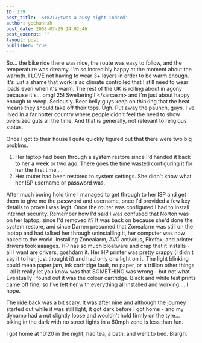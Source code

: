 ```yaml
---
ID: 139
post_title: '&#8217;twas a busy night indeed'
author: yochannah
post_date: 2008-07-29 14:02:46
post_excerpt: ""
layout: post
published: true
---
```

So... the bike ride there was nice, the route was easy to follow, and the temperature was dreamy. I'm so incredibly happy at the moment about the warmth. I LOVE not having to wear 3+ layers in order to be warm enough. It's just a shame that work is so climate controlled that I still need to wear loads even when it's warm. The rest of the UK is rolling about in agony because it's... omg! 25! Sweltering!! &lt;/sarcasm&gt; and I'm just about happy enough to weep. Seriously. Beer belly guys keep on thinking that the heat means they should take off their tops. Ugh. Put away the paunch, guys. I've lived in a far hotter country where people didn't feel the need to show oversized guts all the time. And that is generally, not relevant to religious status. 

Once I got to their house I quite quickly figured out that there were two big problms. 
1) Her laptop had been through a system restore since I'd handed it back to her a week or two ago. There goes the time wasted configuring it for her the first time....
2) Her router had been restored to system settings. She didn't know what her ISP username or password was. 

After much boring hold time I managed to get through to her ISP and get them to give me the password and username, once I'd provided a few key details to prove I was legit. Once the router was configured I had to install internet security. Remember how I'd said I was confused that Norton was on her laptop, since I'd removed it? It was back on because she'd done the system restore, and since Darren presumed that Zonealarm was still on the laptop and had talked her through uninstalling it, her computer was now naked to the world. Installing Zonealarm, AVG antivirus, Firefox, and printer drivers took aaaages. HP has so much bloatware and crap that it installs - all I want are drivers, goshdarn it. Her HP printer was pretty crappy (I didn't say it to her, just thought it) and had only one light on it. The light blinking could mean paper jam, ink cartridge fault, no paper, or a trillion other things - all it really let you know was that SOMETHING was wrong - but not what. Eventually I found out it was the colour cartridge. Black and white test prints came off fine, so I've left her with everything all installed and working.... I hope. 

The ride back was a bit scary. It was after nine and although the journey started out while it was still light, it got dark before I got home - and my dynamo had a nut slightly loose and wouldn't hold firmly on the tyre... biking in the dark with no street lights in a 60mph zone is less than fun. 

I got home at 10:20 in the night, had tea, a bath, and went to bed. Blargh.